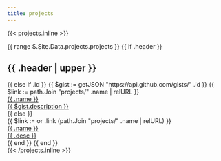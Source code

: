 ```yaml
---
title: projects
---
```


{{< projects.inline >}}
  <div class="container">
    <!-- TODO combine code and scripts, loop over all projects -->
    {{ range $.Site.Data.projects.projects }}
      {{ if .header }}
        <h2 class="heading pt-4">{{ .header | upper }}</h2>
      {{ else if .id }}
        {{ $gist := getJSON "https://api.github.com/gists/" .id }}
        {{ $link := path.Join "projects/" .name | relURL }}
        <div class="row text-inc">
          <div class="col-lg-4 text-lg-right"><a href="{{ $link }}">{{ .name }}</a></div>
          <div class="col-lg-6"><a href="{{ $link }}" class="italic-off text-primary">{{ $gist.description }}</a></div>
        </div>
      {{ else }}
        <div class="row text-inc">
          {{ $link := or .link (path.Join "projects/" .name | relURL) }}
          <div class="col-lg-4 text-lg-right"><a href="{{ $link }}">{{ .name }}</a></div>
          <div class="col-lg-6"><a href="{{ $link }}" class="italic-off text-primary">{{ .desc }}</a></div>
        </div>
      {{ end }}
    {{ end }}
  </div>
{{< /projects.inline >}}
